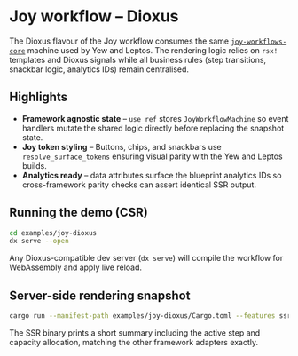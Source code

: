 # Joy workflow – Dioxus

The Dioxus flavour of the Joy workflow consumes the same
[`joy-workflows-core`](../joy-workflows-core) machine used by Yew and Leptos. The
rendering logic relies on `rsx!` templates and Dioxus signals while all business
rules (step transitions, snackbar logic, analytics IDs) remain centralised.

## Highlights

- **Framework agnostic state** – `use_ref` stores `JoyWorkflowMachine` so event
  handlers mutate the shared logic directly before replacing the snapshot state.
- **Joy token styling** – Buttons, chips, and snackbars use `resolve_surface_tokens`
  ensuring visual parity with the Yew and Leptos builds.
- **Analytics ready** – data attributes surface the blueprint analytics IDs so
  cross-framework parity checks can assert identical SSR output.

## Running the demo (CSR)

```bash
cd examples/joy-dioxus
dx serve --open
```

Any Dioxus-compatible dev server (`dx serve`) will compile the workflow for
WebAssembly and apply live reload.

## Server-side rendering snapshot

```bash
cargo run --manifest-path examples/joy-dioxus/Cargo.toml --features ssr
```

The SSR binary prints a short summary including the active step and capacity
allocation, matching the other framework adapters exactly.
